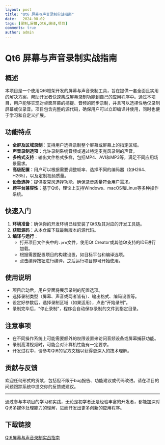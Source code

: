 ```yaml
---
layout: post
title: "Qt6 屏幕与声音录制实战指南"
date:   2024-08-02
tags: [录制,屏幕,Qt6,编译,项目]
comments: true
author: admin
---
```

# Qt6 屏幕与声音录制实战指南

## 概述

本项目是一个使用Qt6框架开发的屏幕与声音录制工具，旨在提供一套全面且实用的解决方案，帮助开发者快速集成屏幕录制功能到自己的应用程序中。通过本项目，用户能够实现对桌面屏幕的捕捉、音频的同步录制，并且可以选择性地仅录制屏幕或仅录音。项目包含完整的源代码，确保用户可以立即编译并使用，同时也便于学习和自定义扩展。

## 功能特点

- **全屏及区域录制**：支持用户选择录制整个屏幕或屏幕上的指定区域。
- **声音录制选项**：允许录制系统音频或通过特定麦克风录制的声音。
- **多格式支持**：输出文件格式多样，包括MP4、AVI和MP3等，满足不同应用场景需求。
- **高级配置**：用户可以根据需要调整帧率、选择不同的编码器（如H264、H265），以及定制视频质量。
- **设备选择**：提供麦克风选择功能，确保录音质量符合用户需求。
- **跨平台兼容性**：基于Qt6，理论上支持Windows、macOS和Linux等多种操作系统。

## 快速入门

1. **环境准备**：确保你的开发环境已经安装了Qt6及其对应的开发工具链。
2. **获取源码**：从本仓库下载最新版本的源代码。
3. **编译与运行**：
   - 打开项目文件夹中的`.pro`文件，使用Qt Creator或其他Qt支持的IDE进行加载。
   - 根据需要配置项目的构建设置，如目标平台和编译选项。
   - 点击编译按钮进行编译，之后运行项目即可开始使用。

## 使用说明

- 项目启动后，用户界面将展示录制的配置选项。
- 选择录制类型（屏幕、声音或两者皆有）、输出格式、编码设置等。
- 设定好参数后，选择录制区域（如果适用），点击“开始录制”。
- 录制完毕后，“停止录制”，程序会自动保存录制的文件到指定目录。

## 注意事项

- 在不同操作系统上可能需要额外的权限设置来访问音频设备或屏幕捕获功能。
- 录制高清视频时，可能会对计算机性能有一定要求。
- 开发过程中，请参考Qt6的官方文档以获得更深入的技术理解。

## 贡献与反馈

欢迎任何形式的贡献，包括但不限于bug报告、功能建议或代码改进。请在项目的问题跟踪系统中提交你的反馈或建议。

---

通过参与本项目的学习和实践，无论是初学者还是经验丰富的开发者，都能加深对Qt6多媒体处理能力的理解，进而开发出更多创新的应用程序。

## 下载链接

[Qt6屏幕与声音录制实战指南](https://pan.quark.cn/s/4dec811a8192)